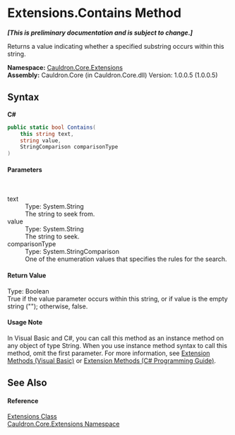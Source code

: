 # Extensions.Contains Method 
 _**\[This is preliminary documentation and is subject to change.\]**_

Returns a value indicating whether a specified substring occurs within this string.

**Namespace:**&nbsp;<a href="N_Cauldron_Core_Extensions">Cauldron.Core.Extensions</a><br />**Assembly:**&nbsp;Cauldron.Core (in Cauldron.Core.dll) Version: 1.0.0.5 (1.0.0.5)

## Syntax

**C#**<br />
``` C#
public static bool Contains(
	this string text,
	string value,
	StringComparison comparisonType
)
```


#### Parameters
&nbsp;<dl><dt>text</dt><dd>Type: System.String<br />The string to seek from.</dd><dt>value</dt><dd>Type: System.String<br />The string to seek.</dd><dt>comparisonType</dt><dd>Type: System.StringComparison<br />One of the enumeration values that specifies the rules for the search.</dd></dl>

#### Return Value
Type: Boolean<br />True if the value parameter occurs within this string, or if value is the empty string (""); otherwise, false.

#### Usage Note
In Visual Basic and C#, you can call this method as an instance method on any object of type String. When you use instance method syntax to call this method, omit the first parameter. For more information, see <a href="http://msdn.microsoft.com/en-us/library/bb384936.aspx">Extension Methods (Visual Basic)</a> or <a href="http://msdn.microsoft.com/en-us/library/bb383977.aspx">Extension Methods (C# Programming Guide)</a>.

## See Also


#### Reference
<a href="T_Cauldron_Core_Extensions_Extensions">Extensions Class</a><br /><a href="N_Cauldron_Core_Extensions">Cauldron.Core.Extensions Namespace</a><br />